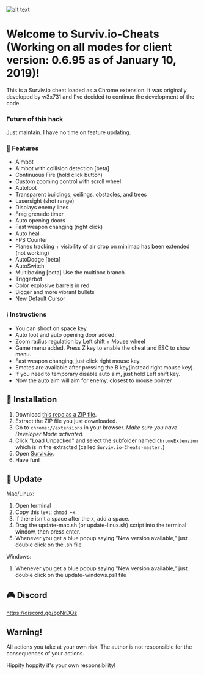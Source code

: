 ![alt text](http://i67.tinypic.com/357hs47.png "Survivio Banner")
# Welcome to Surviv.io-Cheats (Working on all modes for client version: 0.6.95 as of January 10, 2019)!
This is a Surviv.io cheat loaded as a Chrome extension. It was originally developed by w3x731 and I've decided to continue the development of the code.

### Future of this hack 
Just maintain. I have no time on feature updating.

### 💪 Features

* Aimbot
* Aimbot with collision detection [beta]
* Continuous Fire (hold click button)
* Custom zooming control with scroll wheel
* Autoloot
* Transparent buildings, ceilings, obstacles, and trees
* Lasersight (shot range)
* Displays enemy lines
* Frag grenade timer
* Auto opening doors
* Fast weapon changing (right click)
* Auto heal
* FPS Counter
* Planes tracking + visibility of air drop on minimap has been extended (not working)
* AutoDodge [beta]
* AutoSwitch
* Multiboxing [beta] Use the multibox branch
* Triggerbot
* Color explosive barrels in red
* Bigger and more vibrant bullets
* New Default Cursor


### :information_source: Instructions

- You can shoot on space key.
- Auto loot and auto opening door added.
- Zoom radius regulation by Left shift + Mouse wheel
- Game menu added. Press Z key to enable the cheat and ESC to show menu.
- Fast weapon changing, just click right mouse key.
- Emotes are available after pressing the B key(instead right mouse key).
- If you need to temporary disable auto aim, just hold Left shift key.
- Now the auto aim will aim for enemy, closest to mouse pointer

## 🔨 Installation

1. Download [this repo as a ZIP file](https://github.com/ALiangLiang/SurvivHacks/archive/master.zip). 
2. Extract the ZIP file you just downloaded. 
3. Go to `chrome://extensions` in your browser. *Make sure you have Developer Mode activated.*
4. Click "Load Unpacked" and select the subfolder named `ChromeExtension` which is in the extracted (called `Surviv.io-Cheats-master.`)
5. Open [Surviv.io](http://Surviv.io).
6. Have fun!

## 🔄 Update
Mac/Linux: 
1. Open terminal 
2. Copy this text: ```chmod +x ```
3. If there isn't a space after the x, add a space.
4. Drag the update-mac.sh (or update-linux.sh) script into the terminal window, then press enter.
5. Whenever you get a blue popup saying "New version available," just double click on the .sh file

Windows:
1. Whenever you get a blue popup saying "New version available," just double click on the update-windows.ps1 file

## :video_game: Discord
https://discord.gg/bpNrDQz

## Warning!
All actions you take at your own risk. The author is not responsible for the consequences of your actions.

Hippity hoppity it's your own responsibility!
